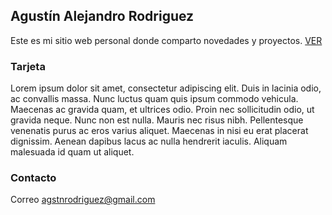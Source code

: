 ## Agustín Alejandro Rodriguez
Este es mi sitio web personal donde comparto novedades y proyectos. 
<a href="https://agstnrdz.github.io" target="_blank"> VER </a>

### Tarjeta
Lorem ipsum dolor sit amet, consectetur adipiscing elit. Duis in lacinia odio, ac convallis massa. Nunc luctus quam quis ipsum commodo vehicula. Maecenas ac gravida quam, et ultrices odio. Proin nec sollicitudin odio, ut gravida neque. Nunc non est nulla. Mauris nec risus nibh. Pellentesque venenatis purus ac eros varius aliquet. Maecenas in nisi eu erat placerat dignissim. Aenean dapibus lacus ac nulla hendrerit iaculis. Aliquam malesuada id quam ut aliquet.

### Contacto
Correo agstnrodriguez@gmail.com

